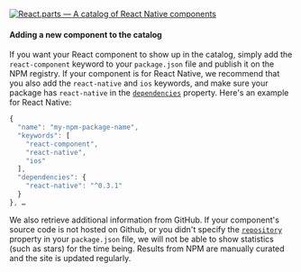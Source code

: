 [![React.parts — A catalog of React Native components](https://gc.david.tools/react-parts.svg)](https://react.parts)

#### Adding a new component to the catalog

If you want your React component to show up in the catalog, simply add the `react-component` keyword to your `package.json` file and publish it on the NPM registry. If your component is for React Native, we recommend that you also add the `react-native` and `ios` keywords, and make sure your package has `react-native` in the [`dependencies`](https://docs.npmjs.com/files/package.json#dependencies) property. Here's an example for React Native:

```js
{
  "name": "my-npm-package-name",
  "keywords": [
    "react-component",
    "react-native",
    "ios"
  ],
  "dependencies": {
    "react-native": "^0.3.1"
  }
}, …
```

We also retrieve additional information from GitHub. If your component's source code is not hosted on Github, or you didn't specify the [`repository`](https://docs.npmjs.com/files/package.json#repository) property in your `package.json` file, we will not be able to show statistics (such as stars) for the time being. Results from NPM are manually curated and the site is updated regularly.
